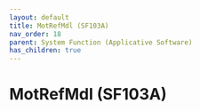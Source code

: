 ```yaml
---
layout: default
title: MotRefMdl (SF103A)
nav_order: 18
parent: System Function (Applicative Software)
has_children: true
---
```

# MotRefMdl (SF103A)

